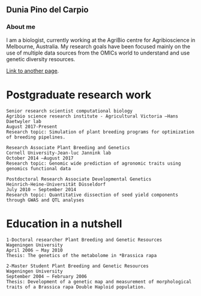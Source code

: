 

## Dunia Pino del Carpio
### About me

I am a biologist, currently working at the AgriBio centre for Agribioscience in Melbourne, Australia. My research goals have been focused mainly on the use of multiple data sources from the OMICs world to understand and use genetic diversity resources. 

[Link to another page](another-page).


# Postgraduate research work
```
Senior research scientist computational biology
Agribio science research institute - Agricultural Victoria –Hans Daetwyler lab
August 2017-Present
Research topic: Simulation of plant breeding programs for optimization of breeding pipelines.

Research Associate Plant Breeding and Genetics
Cornell University-Jean-luc Jannink lab
October 2014 –August 2017
Research topic: Genomic wide prediction of agronomic traits using genomics functional data

Postdoctoral Research Associate Developmental Genetics
Heinrich-Heine-Universität Düsseldorf
July 2010 – September 2014
Research topic: Quantitative dissection of seed yield components through GWAS and QTL analyses

```
# Education in a nutshell
```
1-Doctoral researcher Plant Breeding and Genetic Resources
Wageningen University
April 2006 – May 2010
Thesis: The genetics of the metabolome in *Brassica rapa

2-Master Student Plant Breeding and Genetic Resources
Wageningen University
September 2004 – February 2006
Thesis: Development of a genetic map and measurement of morphological traits of a Brassica rapa Double Haploid population.
```



